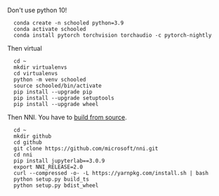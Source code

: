 Don't use python 10!

      conda create -n schooled python=3.9
      conda activate schooled
      conda install pytorch torchvision torchaudio -c pytorch-nightly
      
Then virtual

      cd ~
      mkdir virtualenvs
      cd virtualenvs
      python -m venv schooled
      source schooled/bin/activate
      pip install --upgrade pip
      pip install --upgrade setuptools
      pip install --upgrade wheel
      
Then NNI. You have to [build from source](https://nni.readthedocs.io/en/stable/notes/build_from_source.html).

      cd ~
      mkdir github
      cd github
      git clone https://github.com/microsoft/nni.git
      cd nni
      pip install jupyterlab==3.0.9
      export NNI_RELEASE=2.0
      curl --compressed -o- -L https://yarnpkg.com/install.sh | bash
      python setup.py build_ts
      python setup.py bdist_wheel
      
      
      
